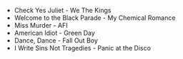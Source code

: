 - Check Yes Juliet - We The Kings
- Welcome to the Black Parade - My Chemical Romance
- Miss Murder - AFI
- American Idiot - Green Day
- Dance, Dance - Fall Out Boy
- I Write Sins Not Tragedies - Panic at the Disco
